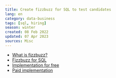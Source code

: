 ```yaml
---
title: Create fizzbuzz for SQL to test candidates
lang: en
category: data-business
tags: [sql, hiring]
season: winter
created: 08 Feb 2022
updated: 07 Apr 2023
sources: Misc
---
```


- [What is fizzbuzz?](https://www.geeksforgeeks.org/fizz-buzz-implementation/)
- [Fizzbuzz for SQL](https://stackoverflow.com/questions/1783815/what-is-a-good-fizzbuzz-question-for-a-sql-programmer)
- [Implementation for free](https://www.db-fiddle.com/)
- [Paid implementation](https://www.db-recruiter.com/)